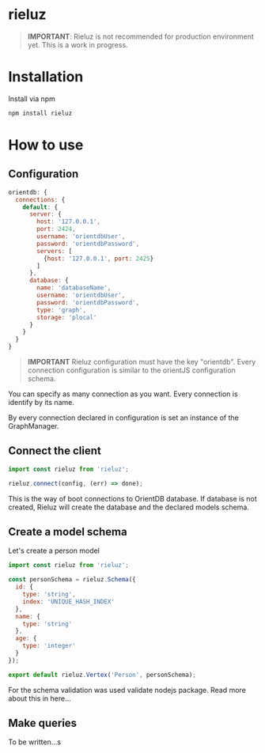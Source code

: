 # rieluz

> **IMPORTANT**: Rieluz is not recommended for production environment yet. This is a work in progress.

# Installation
Install via npm

```sh
npm install rieluz
```

# How to use

## Configuration
```js
orientdb: {
  connections: {
    default: {
      server: {
        host: '127.0.0.1',
        port: 2424,
        username: 'orientdbUser',
        password: 'orientdbPassword',
        servers: [
          {host: '127.0.0.1', port: 2425}
        ]
      },
      database: {
        name: 'databaseName',
        username: 'orientdbUser',
        password: 'orientdbPassword',
        type: 'graph',
        storage: 'plocal'
      }
    }
  }
}
```
> **IMPORTANT**
> Rieluz configuration must have the key "orientdb".
> Every connection configuration is similar to the orientJS configuration schema.

You can specify as many connection as you want. Every connection is identify by its name.

By every connection declared in configuration is set an instance of the GraphManager.


## Connect the client
```js
import const rieluz from 'rieluz';

rieluz.connect(config, (err) => done);

```
This is the way of boot connections to OrientDB database. If database is not created, Rieluz will create the database and the declared models schema.

## Create a model schema
Let's create a person model
```js
import const rieluz from 'rieluz';

const personSchema = rieluz.Schema({
  id: {
    type: 'string',
    index: 'UNIQUE_HASH_INDEX'
  },
  name: {
    type: 'string'
  },
  age: {
    type: 'integer'
  }
});

export default rieluz.Vertex('Person', personSchema);
```
For the schema validation was used validate nodejs package. Read more about this in here...

## Make queries
To be written...s
